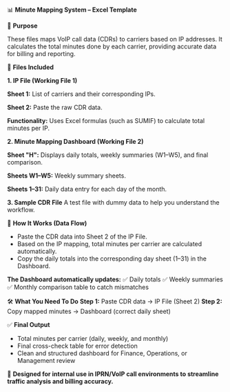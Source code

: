 📊 **Minute Mapping System – Excel Template**

🧾 **Purpose**

These files maps VoIP call data (CDRs) to carriers based on IP addresses. It calculates the total minutes done by each carrier, providing accurate data for billing and reporting.

📂 **Files Included**

**1. IP File (Working File 1)**

**Sheet 1:** List of carriers and their corresponding IPs.

**Sheet 2:** Paste the raw CDR data.

**Functionality:** Uses Excel formulas (such as SUMIF) to calculate total minutes per IP.


**2. Minute Mapping Dashboard (Working File 2)**

**Sheet "H":** Displays daily totals, weekly summaries (W1–W5), and final comparison.

**Sheets W1–W5:** Weekly summary sheets.

**Sheets 1–31:** Daily data entry for each day of the month.


**3. Sample CDR File**
A test file with dummy data to help you understand the workflow.

🔄 **How It Works (Data Flow)**

* Paste the CDR data into Sheet 2 of the IP File.
* Based on the IP mapping, total minutes per carrier are calculated automatically.
* Copy the daily totals into the corresponding day sheet (1–31) in the Dashboard.

**The Dashboard automatically updates:**
✅ Daily totals
✅ Weekly summaries
✅ Monthly comparison table to catch mismatches

🛠️ **What You Need To Do**
**Step 1:** Paste CDR data → IP File (Sheet 2)
**Step 2:** Copy mapped minutes → Dashboard (correct daily sheet)

✅ **Final Output**

* Total minutes per carrier (daily, weekly, and monthly)
* Final cross-check table for error detection
* Clean and structured dashboard for Finance, Operations, or Management review

📁 **Designed for internal use in IPRN/VoIP call environments to streamline traffic analysis and billing accuracy.**
